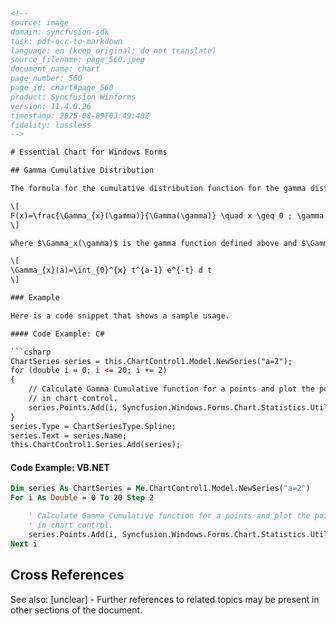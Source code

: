 ```html
<!-- 
source: image
domain: syncfusion-sdk
task: pdf-ocr-to-markdown
language: en (keep original; do not translate)
source_filename: page_560.jpeg
document_name: chart
page_number: 560
page_id: chart#page_560
product: Syncfusion Winforms
version: 11.4.0.26
timestamp: 2025-08-09T03:49:40Z
fidelity: lossless
-->

# Essential Chart for Windows Forms

## Gamma Cumulative Distribution

The formula for the cumulative distribution function for the gamma distribution is,

\[
F(x)=\frac{\Gamma_{x}(\gamma)}{\Gamma(\gamma)} \quad x \geq 0 ; \gamma > 0
\]

where $\Gamma_x(\gamma)$ is the gamma function defined above and $\Gamma_x(\gamma)$ is the incomplete gamma function. The incomplete gamma function has the formula.

\[
\Gamma_{x}(a)=\int_{0}^{x} t^{a-1} e^{-t} d t
\]

### Example

Here is a code snippet that shows a sample usage.

#### Code Example: C#

```csharp
ChartSeries series = this.ChartControl1.Model.NewSeries("a=2");
for (double i = 0; i <= 20; i += 2)
{
    // Calculate Gamma Cumulative function for a points and plot the points
    // in chart control.
    series.Points.Add(i, Syncfusion.Windows.Forms.Chart.Statistics.UtilityFunctions.GammaCumulativeDistribution(2.0, i));
}
series.Type = ChartSeriesType.Spline;
series.Text = series.Name;
this.ChartControl1.Series.Add(series);
```

#### Code Example: VB.NET

```vb
Dim series As ChartSeries = Me.ChartControl1.Model.NewSeries("a=2")
For i As Double = 0 To 20 Step 2

    ' Calculate Gamma Cumulative function for a points and plot the points
    ' in chart control.
    series.Points.Add(i, Syncfusion.Windows.Forms.Chart.Statistics.UtilityFunctions.GammaCumulativeDistribution(2.0, i))
Next i
```

## Cross References

See also: [unclear] - Further references to related topics may be present in other sections of the document.
<!-- tags: [chart, windows forms, gamma distribution, cumulative distribution, C#, VB.NET, code examples] keywords: [gamma distribution, cumulative distribution function, gamma function, incomplete gamma function, Syncfusion, Windows Forms, C#, VB.NET, code examples] -->
```